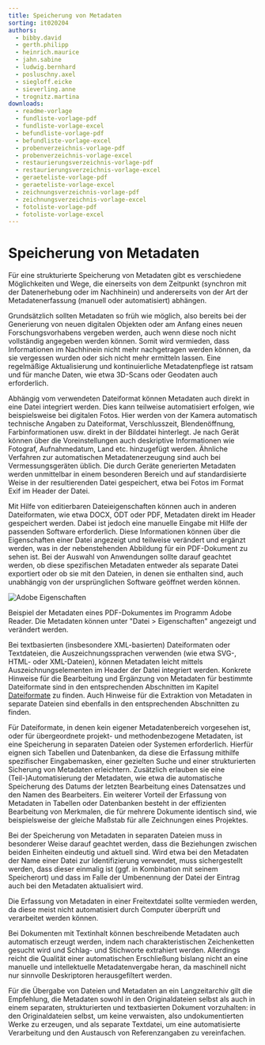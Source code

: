 ```yaml
---
title: Speicherung von Metadaten
sorting: it020204
authors:
  - bibby.david
  - gerth.philipp
  - heinrich.maurice
  - jahn.sabine
  - ludwig.bernhard
  - posluschny.axel
  - siegloff.eicke
  - sieverling.anne
  - trognitz.martina
downloads:
  - readme-vorlage
  - fundliste-vorlage-pdf
  - fundliste-vorlage-excel
  - befundliste-vorlage-pdf
  - befundliste-vorlage-excel
  - probenverzeichnis-vorlage-pdf
  - probenverzeichnis-vorlage-excel
  - restaurierungsverzeichnis-vorlage-pdf
  - restaurierungsverzeichnis-vorlage-excel
  - geraeteliste-vorlage-pdf
  - geraeteliste-vorlage-excel
  - zeichnungsverzeichnis-vorlage-pdf
  - zeichnungsverzeichnis-vorlage-excel
  - fotoliste-vorlage-pdf
  - fotoliste-vorlage-excel
---
```


# Speicherung von Metadaten

Für eine strukturierte Speicherung von Metadaten gibt es verschiedene Möglichkeiten und Wege, die einerseits von dem Zeitpunkt (synchron mit der Datenerhebung oder im Nachhinein) und andererseits von der Art der Metadatenerfassung (manuell oder automatisiert) abhängen.

Grundsätzlich sollten Metadaten so früh wie möglich, also bereits bei der Generierung von neuen digitalen Objekten oder am Anfang eines neuen Forschungsvorhabens vergeben werden, auch wenn diese noch nicht vollständig angegeben werden können. Somit wird vermieden, dass Informationen im Nachhinein nicht mehr nachgetragen werden können, da sie vergessen wurden oder sich nicht mehr ermitteln lassen. Eine regelmäßige Aktualisierung und kontinuierliche Metadatenpflege ist ratsam und für manche Daten, wie etwa 3D-Scans oder Geodaten auch erforderlich.

Abhängig vom verwendeten Dateiformat können Metadaten auch direkt in eine Datei integriert werden. Dies kann teilweise automatisiert erfolgen, wie beispielsweise bei digitalen Fotos. Hier werden von der Kamera automatisch technische Angaben zu Dateiformat, Verschlusszeit, Blendenöffnung, Farbinformationen usw. direkt in der Bilddatei hinterlegt. Je nach Gerät können über die Voreinstellungen auch deskriptive Informationen wie Fotograf, Aufnahmedatum, Land etc. hinzugefügt werden. Ähnliche Verfahren zur automatischen Metadatenerzeugung sind auch bei Vermessungsgeräten üblich. Die durch Geräte generierten Metadaten werden unmittelbar in einem besonderen Bereich und auf standardisierte Weise in der resultierenden Datei gespeichert, etwa bei Fotos im Format Exif im Header der Datei.

Mit Hilfe von editierbaren Dateieigenschaften können auch in anderen Dateiformaten, wie etwa DOCX, ODT oder PDF, Metadaten direkt im Header gespeichert werden. Dabei ist jedoch eine manuelle Eingabe mit Hilfe der passenden Software erforderlich. Diese Informationen können über die Eigenschaften einer Datei angezeigt und teilweise verändert und ergänzt werden, was in der nebenstehenden Abbildung für ein PDF-Dokument zu sehen ist. Bei der Auswahl von Anwendungen sollte darauf geachtet werden, ob diese spezifischen Metadaten entweder als separate Datei exportiert oder ob sie mit den Dateien, in denen sie enthalten sind, auch unabhängig von der ursprünglichen Software geöffnet werden können.

![Adobe Eigenschaften](./_media/04_doku_AdobeEigenschaften.png)

Beispiel der Metadaten eines PDF-Dokumentes im Programm Adobe Reader. Die Metadaten können unter "Datei > Eigenschaften" angezeigt und verändert werden.

Bei textbasierten (insbesondere XML-basierten) Dateiformaten oder Textdateien, die Auszeichnungssprachen verwenden (wie etwa SVG-, HTML- oder XML-Dateien), können Metadaten leicht mittels Auszeichnungselementen im Header der Datei integriert werden. Konkrete Hinweise für die Bearbeitung und Ergänzung von Metadaten für bestimmte Dateiformate sind in den entsprechenden Abschnitten im Kapitel [Dateiformate](https://www.ianus-fdz.de/it-empfehlungen/dateiformate/index) zu finden. Auch Hinweise für die Extraktion von Metadaten in separate Dateien sind ebenfalls in den entsprechenden Abschnitten zu finden.

Für Dateiformate, in denen kein eigener Metadatenbereich vorgesehen ist, oder für übergeordnete projekt- und methodenbezogene Metadaten, ist eine Speicherung in separaten Dateien oder Systemen erforderlich. Hierfür eignen sich Tabellen und Datenbanken, da diese die Erfassung mithilfe spezifischer Eingabemasken, einer gezielten Suche und einer strukturierten Sicherung von Metadaten erleichtern. Zusätzlich erlauben sie eine (Teil-)Automatisierung der Metadaten, wie etwa die automatische Speicherung des Datums der letzten Bearbeitung eines Datensatzes und den Namen des Bearbeiters. Ein weiterer Vorteil der Erfassung von Metadaten in Tabellen oder Datenbanken besteht in der effizienten Bearbeitung von Merkmalen, die für mehrere Dokumente identisch sind, wie beispielsweise der gleiche Maßstab für alle Zeichnungen eines Projektes.

Bei der Speicherung von Metadaten in separaten Dateien muss in besonderer Weise darauf geachtet werden, dass die Beziehungen zwischen beiden Einheiten eindeutig und aktuell sind. Wird etwa bei den Metadaten der Name einer Datei zur Identifizierung verwendet, muss sichergestellt werden, dass dieser einmalig ist (ggf. in Kombination mit seinem Speicherort) und dass im Falle der Umbenennung der Datei der Eintrag auch bei den Metadaten aktualisiert wird.

Die Erfassung von Metadaten in einer Freitextdatei sollte vermieden werden, da diese meist nicht automatisiert durch Computer überprüft und verarbeitet werden können.

Bei Dokumenten mit Textinhalt können beschreibende Metadaten auch automatisch erzeugt werden, indem nach charakteristischen Zeichenketten gesucht wird und Schlag- und Stichworte extrahiert werden. Allerdings reicht die Qualität einer automatischen Erschließung bislang nicht an eine manuelle und intellektuelle Metadatenvergabe heran, da maschinell nicht nur sinnvolle Deskriptoren herausgefiltert werden.

Für die Übergabe von Dateien und Metadaten an ein Langzeitarchiv gilt die Empfehlung, die Metadaten sowohl in den Originaldateien selbst als auch in einem separaten, strukturierten und textbasierten Dokument vorzuhalten: in den Originaldateien selbst, um keine verwaisten, also undokumentierten Werke zu erzeugen, und als separate Textdatei, um eine automatisierte Verarbeitung und den Austausch von Referenzangaben zu vereinfachen.
